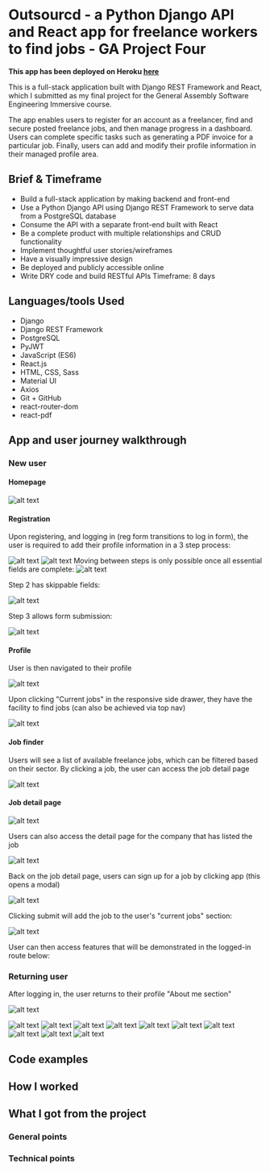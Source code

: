 # Outsourcd - a Python Django API and React app for freelance workers to find jobs - GA Project Four
**This app has been deployed on Heroku [here](https://outsourcd.herokuapp.com/)**

This is a full-stack application built with Django REST Framework and React, which I submitted as my final project for the General Assembly Software Engineering Immersive course.

The app enables users to register for an account as a freelancer, find and secure posted freelance jobs, and then manage progress in a dashboard. Users can complete specific tasks such as generating a PDF invoice for a particular job. Finally, users can add and modify their profile information in their managed profile area.

Brief & Timeframe
------
* Build a full-stack application by making backend and front-end
* Use a Python Django API using Django REST Framework to serve data from a PostgreSQL database
* Consume the API with a separate front-end built with React
* Be a complete product with multiple relationships and CRUD functionality
* Implement thoughtful user stories/wireframes
* Have a visually impressive design
* Be deployed and publicly accessible online
* Write DRY code and build RESTful APIs
Timeframe: 8 days

Languages/tools Used
------
* Django
* Django REST Framework
* PostgreSQL
* PyJWT
* JavaScript (ES6)
* React.js
* HTML, CSS, Sass
* Material UI
* Axios
* Git + GitHub
* react-router-dom
* react-pdf

App and user journey walkthrough
------

### New user
#### Homepage
![alt text](https://res.cloudinary.com/di7ndofao/image/upload/v1647874131/Habit_tracker_app/Screenshot_2022-03-21_at_14.41.16_ivx7xx.png "Homepage")

#### Registration
Upon registering, and logging in (reg form transitions to log in form), the user is required to add their profile information in a 3 step process:

![alt text](https://res.cloudinary.com/di7ndofao/image/upload/v1647883007/Habit_tracker_app/Screenshot_2022-03-21_at_17.05.34_efrqhe.png "Reg/login form")
![alt text](https://res.cloudinary.com/di7ndofao/image/upload/v1647882582/Habit_tracker_app/Screenshot_2022-03-21_at_17.07.50_ddqphh.png "Step 1")
Moving between steps is only possible once all essential fields are complete:
![alt text](https://res.cloudinary.com/di7ndofao/image/upload/v1647882582/Habit_tracker_app/Screenshot_2022-03-21_at_17.08.04_ubugx2.png "Step 1 complete")

Step 2 has skippable fields:

![alt text](https://res.cloudinary.com/di7ndofao/image/upload/v1647875209/Habit_tracker_app/Screenshot_2022-03-21_at_15.03.45_yxwj2o.png "Step 2 complete")

Step 3 allows form submission:

![alt text](https://res.cloudinary.com/di7ndofao/image/upload/v1647875210/Habit_tracker_app/Screenshot_2022-03-21_at_15.05.25_pyovyf.png "Step 3 complete")

#### Profile
User is then navigated to their profile

![alt text](https://res.cloudinary.com/di7ndofao/image/upload/v1647875210/Habit_tracker_app/Screenshot_2022-03-21_at_15.05.49_kjdxce.png "New profile")

Upon clicking "Current jobs" in the responsive side drawer, they have the facility to find jobs (can also be achieved via top nav)

![alt text](https://res.cloudinary.com/di7ndofao/image/upload/v1647877037/Habit_tracker_app/Screenshot_2022-03-21_at_15.36.53_n8yxte.png "Current jobs new")

#### Job finder
Users will see a list of available freelance jobs, which can be filtered based on their sector. By clicking a job, the user can access the job detail page

![alt text](https://res.cloudinary.com/di7ndofao/image/upload/v1647874133/Habit_tracker_app/Screenshot_2022-03-21_at_14.46.57_vue90o.png "Find jobs")

#### Job detail page
![alt text](https://res.cloudinary.com/di7ndofao/image/upload/v1647877280/Habit_tracker_app/Screenshot_2022-03-21_at_14.53.01_txi4vf.png "Job detail page")

Users can also access the detail page for the company that has listed the job

![alt text](https://res.cloudinary.com/di7ndofao/image/upload/v1647877281/Habit_tracker_app/Screenshot_2022-03-21_at_14.53.23_dcyytr.png "Company page")

Back on the job detail page, users can sign up for a job by clicking app (this opens a modal)

![alt text](https://res.cloudinary.com/di7ndofao/image/upload/v1647877280/Habit_tracker_app/Screenshot_2022-03-21_at_14.53.08_oxwke5.png "Apply modal")

Clicking submit will add the job to the user's "current jobs" section:

![alt text](https://res.cloudinary.com/di7ndofao/image/upload/v1647875209/Habit_tracker_app/Screenshot_2022-03-21_at_15.00.22_z4url7.png "Current jobs")

User can then access features that will be demonstrated in the logged-in route below:

### Returning user

After logging in, the user returns to their profile "About me section"

![alt text](https://res.cloudinary.com/di7ndofao/image/upload/v1647874132/Habit_tracker_app/Screenshot_2022-03-21_at_14.44.37_vqz15q.png "About me")

![alt text](https://res.cloudinary.com/di7ndofao/image/upload/v1647874131/Habit_tracker_app/Screenshot_2022-03-21_at_14.43.10_virzzq.png "Edit about me")
![alt text](https://res.cloudinary.com/di7ndofao/image/upload/v1647874131/Habit_tracker_app/Screenshot_2022-03-21_at_14.43.27_vtyjym.png "Delete skills")
![alt text](https://res.cloudinary.com/di7ndofao/image/upload/v1647874131/Habit_tracker_app/Screenshot_2022-03-21_at_14.43.55_yp4iwl.png "Add skills")
![alt text](https://res.cloudinary.com/di7ndofao/image/upload/v1647874132/Habit_tracker_app/Screenshot_2022-03-21_at_14.44.45_esjmmx.png "Add experience")
![alt text](https://res.cloudinary.com/di7ndofao/image/upload/v1647874132/Habit_tracker_app/Screenshot_2022-03-21_at_14.45.11_shqrok.png "Current jobs")
![alt text](https://res.cloudinary.com/di7ndofao/image/upload/v1647874132/Habit_tracker_app/Screenshot_2022-03-21_at_14.45.19_y8evqi.png "Calendar feature")
![alt text](https://res.cloudinary.com/di7ndofao/image/upload/v1647874132/Habit_tracker_app/Screenshot_2022-03-21_at_14.45.33_f5zpbh.png "Complete job")
![alt text](https://res.cloudinary.com/di7ndofao/image/upload/v1647874132/Habit_tracker_app/Screenshot_2022-03-21_at_14.45.50_zghyht.png "Generate PDF")
![alt text](https://res.cloudinary.com/di7ndofao/image/upload/v1647877280/Habit_tracker_app/Screenshot_2022-03-21_at_14.46.07_ezjn7j.png "No job history")
![alt text](https://res.cloudinary.com/di7ndofao/image/upload/v1647874132/Habit_tracker_app/Screenshot_2022-03-21_at_14.46.21_zsyhcf.png "Complete job history")

Code examples
------

How I worked
------

What I got from the project
------
### General points
### Technical points



